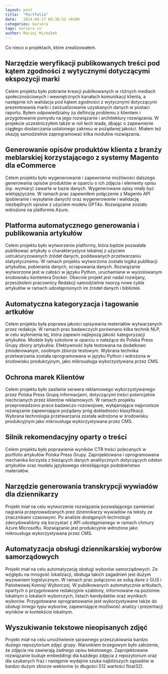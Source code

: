 ```yaml
---
layout: post
title:  "Portfolio"
date:   2024-09-17 09:36:52 +0100
categories: kariera
tags: kariera cv
author: Maciej Michałek
---
```

Co nieco o projektach, które zrealizowałem.

## Narzędzie weryfikacji publikowanych treści pod kątem zgodności z wytycznymi dotyczącymi ekspozycji marki

Celem projektu było pobranie kreacji publikowanych w różnych mediach społecznościowych i wewnętrznych kanałach komunikacji klienta, a następnie ich walidacja pod kątem zgodności z wytycznymi dotyczącymi prezentowania marki i zwizualizowanie uzyskanych danych w postaci raportu. Byłem odpowiedzialny za defiincję problemu z klientem i przygotowanie pomysłu na jego rozwiązanie i architektury rozwiązania. W projekcie uczestniczyłem także w roli tech leada, dbając o zapewnienie ciągłego dostarczania ustalonego zakresu w pożądanej jakości. Miałem też okazję samodzielnie zaprogramować kilka modułów rozwiązania.

## Generowanie opisów produktów klienta z branży meblarskiej korzystającego z systemy Magento dla eCommerce

Celem projektu było wygenerowanie i zapewnienie możliwości dalszego generowania opisów produktów w oparciu o ich zdjęcia i elementy opisu (np. wymiary) zawarte w bazie danych. Wygenerowane opisy miały być wielojęzyczne. W ramach prac zapewniłem połączenie z Magento API (pobieranie i wysyłanie danych) oraz wygenerowanie i walidację niezbędnych opisów z użyciem modelu GPT4o. Rozwiązanie zostało wdrożone na platformie Azure.

## Platforma automatycznego generowania i publikowania artykułów

Celem projektu było wytworzenie platformy, która będzie pozwalała publikować artykuły o charakterystyce lokalnej z użyciem ustrukturyzowanych źródeł danych, poddawanych przetwarzaniu statystycznemu.
W ramach projektu wytworzona została logika publikacji artykułów, pobierania danych, scrapowania danych.
Rozwiązanie wytworzone jest w całości w języku Python, uruchamiane w wyizolowanym środowisku kontenera Docker.
Obecnie projekt jest nadal rozwijany, przeszkoleni pracownicy Redakcji samodzielnie tworzą nowe cykle artykułów w ramach udostępnionych im źródeł danych i bibliotek.

## Automatyczna kategoryzacja i tagowanie artkułów

Celem projektu była poprawa jakości opisywania materiałów wytwarzanych przez redakcje. W ramach prac badawczych porównano kilka technik NLP, w celu wyłonienia tej, która zapewni najlepszą jakość kategoryzacji artykułów.
Modele były szkolone w oparciu o należące do Polska Press Grupy zbiory artykułów. Efektywność była testowana na dodatkowo zmoderowanym, osobnym zbiorze testowym.
Wybrana technika przetwarzania została oprogramowana w języku Python i wdrożona w środowisku produkcyjnym, jako mikrousługa wykorzystywana przez CMS. 

## Ochrona marek Klientów

Celem projektu było zasilanie serwera reklamowego wykorzystywanego przez Polska Press Grupę informacjami, dotyczącymi treści potencjalnie niechcianych przez klientów reklamowych. W ramach projektu przeprowadzono prace badawczo-rozowojowe,
wyłajaniające najprostsze rozwiązanie zapewniające pożądany próg dokładności klasyfikacji. Wybrana technologia przetwarzania została wdrożona w środowisku produkcyjnym jako mikrousługa wykorzystywana przez CMS.

## Silnik rekomendacyjny oparty o treści

Celem projektu było poprawienie wyników CTR treści polecanych w portfolio artykułów Polska Press Grupy. Zaprojektowana i oprogramowana mechanika korzysta z bieżących danych analitycznych dotyczących odsłon artykułów oraz modelu językowego określającego podobieństwo materiałów.

## Narzędzie generowania transkrypcji wywiadów dla dziennikarzy

Projekt miał na celu wytworzenie rozwiązania pozwalającego zamieniać nagrania przeprowadzanych prez dziennikarzy wywiadów na teksty ze znacznikami czasowymi. 
Po analizie dostępnych technologii zdecydowaliśmy się korzystać z API udostępnianego w ramach chmury Azure Microsoftu. Rozwiązanie jest produkcyjnie wdrożone jako mikrousługa wykorzystywana przez CMS.

## Automatyzacja obsługi dziennikarskiej wyborów samorządowych

Projekt miał na celu automatyzację obsługi wyborów samorządowych. Ze względu na mnogość lokalizacji, obsługa takich zagadnień jest dużym wyzwaniem logistycznym. W ramach prac połączono ze sobą dane z GUS i Państwowej Komisji Wyborczej.
W publikowanych automatycznie artkułach, opartych o przygotowane redakcyjnie szablony, informowane na poziomie lokalnym o lokalach wyborczych, listach kandydatów oraz wynikach wyborów. 
Przygotowane oprogramowanie jest wykorzystywane także do obsługi innego typu wyborów, zapewniające możliwość analizy i prezentacji wyników w kontekście lokalnym.

## Wyszukiwanie tekstowe nieopisanych zdjęć

Projekt miał na celu umożliwienie sprawnego przeszukiwania bardzo dużego repozytorium zdjęć grupy. Warunkiem brzegowym było założenie, że zdjęcia nie zawierają żadnego opisu tekstowego. Zaprojektowane rozwiązanie buduje embeddingi dla każdego zdjęcia z repozytorium oraz dla szukanych fraz i następnie wydajnie szuka najbliższych sąsiadów w bardzo dużym zbiorze wektorów (o długości 512 wartości float32).